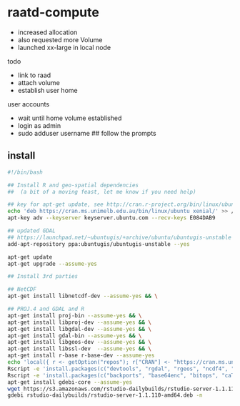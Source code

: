 # raatd-compute

- increased allocation
- also requested more Volume 
- launched xx-large in local node


todo

- link to raad
- attach volume
- establish user home

user accounts
- wait until home volume established
- login as admin
- sudo adduser username ## follow the prompts

## install

```bash
#!/bin/bash

## Install R and geo-spatial dependencies
##  (a bit of a moving feast, let me know if you need help)

## key for apt-get update, see http://cran.r-project.org/bin/linux/ubuntu/README
echo 'deb https://cran.ms.unimelb.edu.au/bin/linux/ubuntu xenial/' >> /etc/apt/sources.list
apt-key adv --keyserver keyserver.ubuntu.com --recv-keys E084DAB9

## updated GDAL 
## https://launchpad.net/~ubuntugis/+archive/ubuntu/ubuntugis-unstable
add-apt-repository ppa:ubuntugis/ubuntugis-unstable --yes

apt-get update 
apt-get upgrade --assume-yes

## Install 3rd parties

## NetCDF
apt-get install libnetcdf-dev --assume-yes && \

## PROJ.4 and GDAL and R
apt-get install proj-bin --assume-yes && \
apt-get install libproj-dev --assume-yes && \
apt-get install libgdal-dev --assume-yes && \
apt-get install gdal-bin --assume-yes && \
apt-get install libgeos-dev --assume-yes && \
apt-get install libssl-dev  --assume-yes && \
apt-get install r-base r-base-dev --assume-yes
echo 'local({ r <- getOption("repos"); r["CRAN"] <- "https://cran.ms.unimelb.edu.au/";options(repos = r); })' >> /etc/R/Rprofile.site
Rscript -e 'install.packages(c("devtools", "rgdal", "rgeos", "ncdf4", "raster", "tibble", "dplyr", "rworldmap", "graticule"), "/usr/local/lib/R/site-library")'
Rscript -e 'install.packages(c("backports", "base64enc", "bitops", "caTools", "crayon", "evaluate",  "formatR", "highr", "htmltools", "htmlwidgets", "httpuv", "knitr",  "markdown", "praise", "proj4", "rmarkdown", "rprojroot", "shiny", "sourcetools", "testthat", "xtable", "yaml"))'
apt-get install gdebi-core --assume-yes
wget https://s3.amazonaws.com/rstudio-dailybuilds/rstudio-server-1.1.110-amd64.deb
gdebi rstudio-dailybuilds/rstudio-server-1.1.110-amd64.deb -n

```


